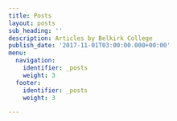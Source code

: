 ```yaml
---
title: Posts
layout: posts
sub_heading: ''
description: Articles by Belkirk College
publish_date: '2017-11-01T03:00:00.000+00:00'
menu:
  navigation:
    identifier: _posts
    weight: 3
  footer:
    identifier: _posts
    weight: 3

---
```

